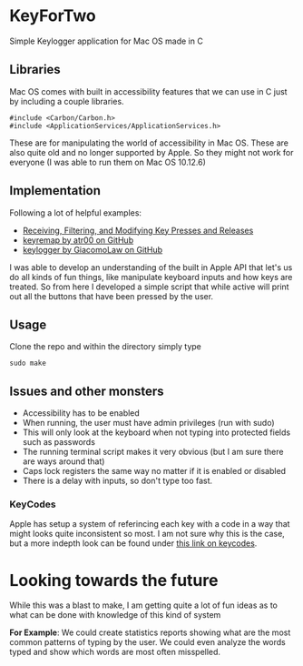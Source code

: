 # KeyForTwo

Simple Keylogger application for Mac OS made in C

## Libraries

Mac OS comes with built in accessibility features that we can use in C just by including a couple libraries.
```
#include <Carbon/Carbon.h>
#include <ApplicationServices/ApplicationServices.h>
```
These are for manipulating the world of accessibility in Mac OS. These are also quite old and no longer supported by Apple. So they might not work for everyone (I was able to run them on Mac OS 10.12.6)

## Implementation

Following a lot of helpful examples:

- [Receiving, Filtering, and Modifying Key Presses and Releases](www.osxbook.com/book/bonus/chapter2/alterkeys/)
- [keyremap by atr00 on GitHub](https://gist.github.com/atr000/387590)
- [keylogger by GiacomoLaw on GitHub](https://github.com/GiacomoLaw/Keylogger)

I was able to develop an understanding of the built in Apple API that let's us do all kinds of fun things, like manipulate keyboard inputs and how keys are treated. So from here I developed a simple script that while active will print out all the buttons that have been pressed by the user.

## Usage

Clone the repo and within the directory simply type
```
sudo make
```

## Issues and other monsters

- Accessibility has to be enabled
- When running, the user must have admin privileges (run with sudo)
- This will only look at the keyboard when not typing into protected fields such as passwords
- The running terminal script makes it very obvious (but I am sure there are ways around that)
- Caps lock registers the same way no matter if it is enabled or disabled
- There is a delay with inputs, so don't type too fast.

### KeyCodes

Apple has setup a system of referincing each key with a code in a way that might looks quite inconsistent so most. I am not sure why this is the case, but a more indepth look can be found under [this link on keycodes](https://eastmanreference.com/complete-list-of-applescript-key-codes/).

# Looking towards the future

While this was a blast to make, I am getting quite a lot of fun ideas as to what can be done with knowledge of this kind of system

__For Example__: We could create statistics reports showing what are the most common patterns of typing by the user. We could even analyze the words typed and show which words are most often misspelled.